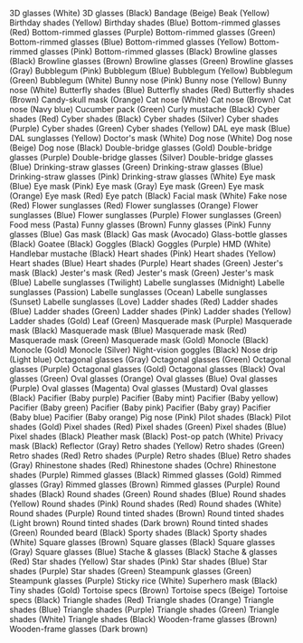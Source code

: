 3D glasses (White)
3D glasses (Black)
Bandage (Beige)
Beak (Yellow)
Birthday shades (Yellow)
Birthday shades (Blue)
Bottom-rimmed glasses (Red)
Bottom-rimmed glasses (Purple)
Bottom-rimmed glasses (Green)
Bottom-rimmed glasses (Blue)
Bottom-rimmed glasses (Yellow)
Bottom-rimmed glasses (Pink)
Bottom-rimmed glasses (Black)
Browline glasses (Black)
Browline glasses (Brown)
Browline glasses (Green)
Browline glasses (Gray)
Bubblegum (Pink)
Bubblegum (Blue)
Bubblegum (Yellow)
Bubblegum (Green)
Bubblegum (White)
Bunny nose (Pink)
Bunny nose (Yellow)
Bunny nose (White)
Butterfly shades (Blue)
Butterfly shades (Red)
Butterfly shades (Brown)
Candy-skull mask (Orange)
Cat nose (White)
Cat nose (Brown)
Cat nose (Navy blue)
Cucumber pack (Green)
Curly mustache (Black)
Cyber shades (Red)
Cyber shades (Black)
Cyber shades (Silver)
Cyber shades (Purple)
Cyber shades (Green)
Cyber shades (Yellow)
DAL eye mask (Blue)
DAL sunglasses (Yellow)
Doctor's mask (White)
Dog nose (White)
Dog nose (Beige)
Dog nose (Black)
Double-bridge glasses (Gold)
Double-bridge glasses (Purple)
Double-bridge glasses (Silver)
Double-bridge glasses (Blue)
Drinking-straw glasses (Green)
Drinking-straw glasses (Blue)
Drinking-straw glasses (Pink)
Drinking-straw glasses (White)
Eye mask (Blue)
Eye mask (Pink)
Eye mask (Gray)
Eye mask (Green)
Eye mask (Orange)
Eye mask (Red)
Eye patch (Black)
Facial mask (White)
Fake nose (Red)
Flower sunglasses (Red)
Flower sunglasses (Orange)
Flower sunglasses (Blue)
Flower sunglasses (Purple)
Flower sunglasses (Green)
Food mess (Pasta)
Funny glasses (Brown)
Funny glasses (Pink)
Funny glasses (Blue)
Gas mask (Black)
Gas mask (Avocado)
Glass-bottle glasses (Black)
Goatee (Black)
Goggles (Black)
Goggles (Purple)
HMD (White)
Handlebar mustache (Black)
Heart shades (Pink)
Heart shades (Yellow)
Heart shades (Blue)
Heart shades (Purple)
Heart shades (Green)
Jester's mask (Black)
Jester's mask (Red)
Jester's mask (Green)
Jester's mask (Blue)
Labelle sunglasses (Twilight)
Labelle sunglasses (Midnight)
Labelle sunglasses (Passion)
Labelle sunglasses (Ocean)
Labelle sunglasses (Sunset)
Labelle sunglasses (Love)
Ladder shades (Red)
Ladder shades (Blue)
Ladder shades (Green)
Ladder shades (Pink)
Ladder shades (Yellow)
Ladder shades (Gold)
Leaf (Green)
Masquerade mask (Purple)
Masquerade mask (Black)
Masquerade mask (Blue)
Masquerade mask (Red)
Masquerade mask (Green)
Masquerade mask (Gold)
Monocle (Black)
Monocle (Gold)
Monocle (Silver)
Night-vision goggles (Black)
Nose drip (Light blue)
Octagonal glasses (Gray)
Octagonal glasses (Green)
Octagonal glasses (Purple)
Octagonal glasses (Gold)
Octagonal glasses (Black)
Oval glasses (Green)
Oval glasses (Orange)
Oval glasses (Blue)
Oval glasses (Purple)
Oval glasses (Magenta)
Oval glasses (Mustard)
Oval glasses (Black)
Pacifier (Baby purple)
Pacifier (Baby mint)
Pacifier (Baby yellow)
Pacifier (Baby green)
Pacifier (Baby pink)
Pacifier (Baby gray)
Pacifier (Baby blue)
Pacifier (Baby orange)
Pig nose (Pink)
Pilot shades (Black)
Pilot shades (Gold)
Pixel shades (Red)
Pixel shades (Green)
Pixel shades (Blue)
Pixel shades (Black)
Pleather mask (Black)
Post-op patch (White)
Privacy mask (Black)
Reflector (Gray)
Retro shades (Yellow)
Retro shades (Green)
Retro shades (Red)
Retro shades (Purple)
Retro shades (Blue)
Retro shades (Gray)
Rhinestone shades (Red)
Rhinestone shades (Ochre)
Rhinestone shades (Purple)
Rimmed glasses (Black)
Rimmed glasses (Gold)
Rimmed glasses (Gray)
Rimmed glasses (Brown)
Rimmed glasses (Purple)
Round shades (Black)
Round shades (Green)
Round shades (Blue)
Round shades (Yellow)
Round shades (Pink)
Round shades (Red)
Round shades (White)
Round shades (Purple)
Round tinted shades (Brown)
Round tinted shades (Light brown)
Round tinted shades (Dark brown)
Round tinted shades (Green)
Rounded beard (Black)
Sporty shades (Black)
Sporty shades (White)
Square glasses (Brown)
Square glasses (Black)
Square glasses (Gray)
Square glasses (Blue)
Stache & glasses (Black)
Stache & glasses (Red)
Star shades (Yellow)
Star shades (Pink)
Star shades (Blue)
Star shades (Purple)
Star shades (Green)
Steampunk glasses (Green)
Steampunk glasses (Purple)
Sticky rice (White)
Superhero mask (Black)
Tiny shades (Gold)
Tortoise specs (Brown)
Tortoise specs (Beige)
Tortoise specs (Black)
Triangle shades (Red)
Triangle shades (Orange)
Triangle shades (Blue)
Triangle shades (Purple)
Triangle shades (Green)
Triangle shades (White)
Triangle shades (Black)
Wooden-frame glasses (Brown)
Wooden-frame glasses (Dark brown)
